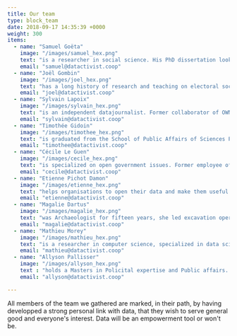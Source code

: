 ```yaml
---
title: Our team
type: block_team
date: 2018-09-17 14:35:39 +0000
weight: 300
items:
  - name: "Samuel Goëta"
    image: "/images/samuel_hex.png"
    text: "is a researcher in social science. His PhD dissertation looks at the hidden aspects of the emergence of the open data movement. A founding member of Open Knowledge France, he is a major contributor to the School of Data and Open Data Index projects."
    email: "samuel@datactivist.coop"
  - name: "Joël Gombin"
    image: "/images/joel_hex.png"
    text: "has a long history of research and teaching on electoral sociology, that enabled him to acquire strong skills in data science. As Datactivist's manager, he has significant project management experience, for both public and private clients."
    email: "joel@datactivist.coop"
  - name: "Sylvain Lapoix"
    image: "/images/sylvain_hex.png"
    text: "is an independent datajournalist. Former collaborator of OWNI, co-author of the program #Datagueule (France Television), he cherishes open data and defends the open source philosophy. Padawan in R and in Python, he trains journalists and civil society stakeholders in France and in French-speaking countries in Africa."
    email: "sylvain@datactivist.coop"
  - name: "Timothée Gidoin"
    image: "/images/timothee_hex.png"
    text: "is graduated from the School of Public Affairs of Sciences Po Paris and Edhec. He is convinced of the importance of data in the public debate, he is passionate about fact-checking and has recently invested in an entrepreneurial project to fight against fake news."
    email: "timothee@datactivist.coop"
  - name: "Cécile Le Guen"
    image: "/images/cecile_hex.png"
    text: "is specialized on open government issues. Former employee of Open Knowledge International, she has traveled the world to meet open data communities and will continue to do so at Datactivist, especially with the Support Program for Open Governments in French-speaking Africa."
    email: "cecile@datactivist.coop"
  - name: "Etienne Pichot Damon"
    image: "/images/etienne_hex.png"
    text: "helps organisations to open their data and make them useful. He was in charge of the open data program for the metropolis of Lille (France). He worked with developers, startups, transportation experts and citizens to build partnerships and services with open or shared data."
    email: "etienne@datactivist.coop"
  - name: "Magalie Dartus"
    image: "/images/magalie_hex.png"
    text: "was Archaeologist for fifteen years, she led excavation operations in France and abroad before returning to geomatics. Her professional interests lead her now towards open data and team animation. She has a special predilection for free mapping and crowdsourcing."
    email: "magalie@datactivist.coop"
  - name: "Mathieu Morey"
    image: "/images/mathieu_hex.png"
    text: "is a researcher in computer science, specialized in data science and machine learning. He develops methods and tools to improve the discoverability and quality of open data, for the benefit of producers and re-users."
    email: "mathieu@datactivist.coop"
  - name: "Allyson Pallisser"
    image: "/images/allyson_hex.png"
    text : "holds a Masters in Policital expertise and Public affairs. He works on the development of public policies of open data, in particular in Brazil."
    email: "allyson@datactivist.coop"

---
```


All members of the team we gathered are marked, in their path, by having developped a strong personal link with data, that they wish to serve general good and everyone's interest. Data will be an empowerment tool or won't be. 
